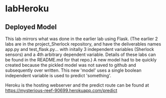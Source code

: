 # labHeroku

## Deployed Model

This lab mirrors what was done in the earlier lab using Flask. (The earlier 2 labs are in the project_Sherlock repository, and have the deliverables names app.py and test_flask.py... with initally 3 independent variables (Sherlock sensors) and a 4th arbitrary dependent variable. Details of these labs can be found in the README.md for that repo.) A new model had to be quickly created because the pickled model was not saved to github and subsequently over written. This new 'model' uses a single boolean independent variable is used to predict 'something'.  

Heroku is the hosting webserver and the predict route can be found at https://mysterious-reef-90699.herokuapp.com/predict
